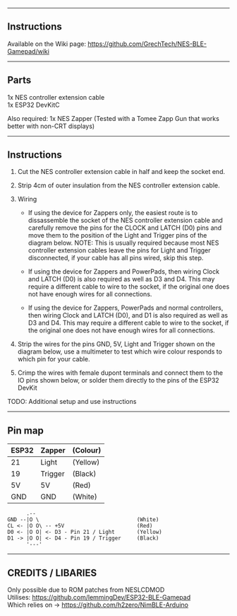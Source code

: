 ------------------------
Instructions
------------------------
Available on the Wiki page: https://github.com/GrechTech/NES-BLE-Gamepad/wiki

-----------
Parts 
-----------
1x NES controller extension cable  
1x ESP32 DevKitC  
  
Also required: 1x NES Zapper (Tested with a Tomee Zapp Gun that works better with non-CRT displays)  


------------------
Instructions 
------------------
1. Cut the NES controller extension cable in half and keep the socket end.

1. Strip 4cm of outer insulation from the NES controller extension cable.

1. Wiring
     - If using the device for Zappers only, the easiest route is to dissassemble the socket of the NES controller extension cable and carefully remove the pins for the  CLOCK and LATCH (D0) pins and move them to the position of the Light and Trigger pins of the diagram below.
NOTE: This is usually required because most NES controller extension cables leave the pins for Light and Trigger disconnected, if your cable has all pins wired, skip   this step.

     - If using the device for Zappers and PowerPads, then wiring Clock and LATCH (D0) is also required as well as D3 and D4. This may require a different cable to wire   to the socket, if the original one does not have enough wires for all connections. 

     - If using the device for Zappers, PowerPads and normal controllers, then wiring Clock and LATCH (D0), and D1 is also required as well as D3 and D4. This may     require a different cable to wire to the socket, if the original one does not have enough wires for all connections.  

4. Strip the wires for the pins GND, 5V, Light and Trigger shown on the diagram below, use a multimeter to test which wire colour responds to which pin for your cable.

5. Crimp the wires with female dupont terminals and connect them to the IO pins shown below, or solder them directly to the pins of the ESP32 DevKit

TODO: Additional setup and use instructions

-------------
Pin map
-------------


ESP32   |   Zapper   |  (Colour)     
--------|------------|--------------
21      |   Light    |  (Yellow)    
19      |   Trigger  |  (Black)     
5V      |   5V       |  (Red)          
GND     |   GND      |  (White)        

```
      .--               
GND --|O \                               (White)
CL <- |O O\ -- +5V                       (Red)
D0 <- |O O| <- D3 - Pin 21 / Light       (Yellow)   
D1 -> |O O| <- D4 - Pin 19 / Trigger     (Black)      
      '---'       
```

------------------------
CREDITS / LIBARIES 
------------------------
Only possible due to ROM patches from NESLCDMOD  
Utilises: https://github.com/lemmingDev/ESP32-BLE-Gamepad  
Which relies on -> https://github.com/h2zero/NimBLE-Arduino  
